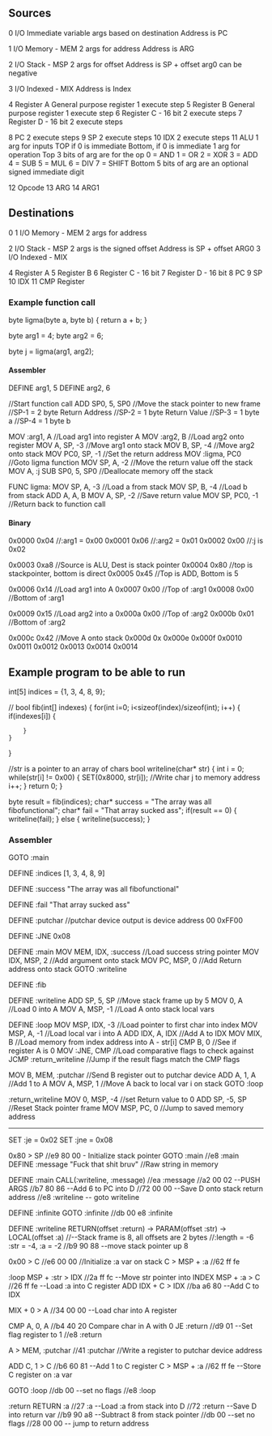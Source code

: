 
## Sources 
0 I/O Immediate
	variable args based on destination
	Address is PC
	
1 I/O Memory - MEM
	2 args for address
	Address is ARG

2 I/O Stack - MSP
	2 args for offset
	Address is SP + offset arg0 can be negative

3 I/O Indexed - MIX
	Address is Index	

4 Register A General purpose register
	1 execute step
5 Register B General purpose register
	1 execute step
6 Register C - 16 bit
	2 execute steps
7 Register D - 16 bit
	2 execute steps


8 PC
	2 execute steps
9 SP
	2 execute steps
10 IDX
	2 execute steps
11 ALU
	1 arg for inputs
		TOP if 0 is immediate
		Bottom, if 0 is immediate
	1 arg for operation
	Top 3 bits of arg are for the op
		0 = AND
		1 = OR
		2 = XOR
		3 = ADD
		4 = SUB
		5 = MUL
		6 = DIV
		7 = SHIFT
	Bottom 5 bits of arg are an optional signed immediate digit

12 Opcode
13 ARG
14 ARG1

## Destinations
0 
1 I/O Memory - MEM
	2 args for address

2 I/O Stack - MSP
	2 args is the signed offset
	Address is SP + offset ARG0
3 I/O Indexed - MIX

4 Register A
5 Register B
6 Register C - 16 bit
7 Register D - 16 bit
8 PC
9 SP
10 IDX
11 CMP Register




### Example function call
byte ligma(byte a, byte b) {
	return a + b;
}

byte arg1 = 4;
byte arg2 = 6;

byte j = ligma(arg1, arg2);


#### Assembler

DEFINE arg1, 5
DEFINE arg2, 6

//Start function call
ADD SP0, 5, SP0	//Move the stack pointer to new frame
	//SP-1 = 2 byte Return Address
	//SP-2 = 1 byte Return Value
	//SP-3 = 1 byte a
	//SP-4 = 1 byte b

MOV :arg1, A	//Load arg1 into register A
MOV :arg2, B	//Load arg2 onto register
MOV A, SP, -3 	//Move arg1 onto stack
MOV B, SP, -4	//Move arg2 onto stack
MOV PC0, SP, -1	//Set the return address
MOV :ligma, PC0	//Goto ligma function
MOV SP, A, -2	//Move the return value off the stack
MOV A, :j
SUB SP0, 5, SP0 //Deallocate memory off the stack



FUNC ligma:
MOV SP, A, -3	//Load a from stack
MOV SP, B, -4	//Load b from stack
ADD A, A, B
MOV A, SP, -2	//Save return value
MOV SP, PC0, -1	//Return back to function call

#### Binary
0x0000	0x04	//:arg1 = 0x00
0x0001	0x06	//:arg2 = 0x01
0x0002	0x00	//:j is 0x02

0x0003	0xa8	//Source is ALU, Dest is stack pointer
0x0004	0x80	//top is stackpointer, bottom is direct
0x0005	0x45	//Top is ADD, Bottom is 5

0x0006	0x14	//Load arg1 into A
0x0007	0x00	//Top of :arg1
0x0008	0x00	//Bottom of :arg1

0x0009	0x15	//Load arg2 into a
0x000a	0x00	//Top of :arg2
0x000b	0x01	//Bottom of :arg2

0x000c	0x42	//Move A onto stack
0x000d	0x
0x000e
0x000f
0x0010
0x0011
0x0012
0x0013
0x0014
0x0014



## Example program to be able to run

int[5] indices = {1, 3, 4, 8, 9};

//
bool fib(int[] indexes) {
	for(int i=0; i<sizeof(index)/sizeof(int); i++) {
		if(indexes[i]) {

		}
	}
}

//str is a pointer to an array of chars
bool writeline(char* str) {
	int i = 0;
	while(str[i] != 0x00) {
		SET(0x8000, str[i]); //Write char j to memory address
		i++;
	}
	return 0;
}


byte result = fib(indices);
char* success = "The array was all fibofunctional";
char* fail = "That array sucked ass";
if(result == 0) {
	writeline(fail);
} else {
	writeline(success);
}


### Assembler
GOTO :main

DEFINE :indices 
[1, 3, 4, 8, 9]

DEFINE :success 
"The array was all fibofunctional"

DEFINE :fail 
"That array sucked ass"

DEFINE :putchar //putchar device output is device address 00
0xFF00

DEFINE :JNE
0x08


DEFINE :main
MOV MEM, IDX, :success	//Load success string pointer
MOV IDX, MSP, 2		//Add argument onto stack
MOV PC, MSP, 0		//Add Return address onto stack
GOTO :writeline

DEFINE :fib



DEFINE :writeline
ADD SP, 5, SP	//Move stack frame up by 5
MOV 0, A	//Load 0 into A
MOV A, MSP, -1	//Load A onto stack local vars

DEFINE :loop
MOV MSP, IDX, -3	//Load pointer to first char into index
MOV MSP, A, -1	//Load local var i into A
ADD IDX, A, IDX	//Add A to IDX
MOV MIX, B		//Load memory from index address into A - str[i]
CMP B, 0		//See if register A is 0 
MOV :JNE, CMP	//Load comparative flags to check against
JCMP :return_writeline	//Jump if the result flags match the CMP flags

MOV B, MEM, :putchar	//Send B register out to putchar device
ADD A, 1, A		//Add 1 to A
MOV A, MSP, 1	//Move A back to local var i on stack
GOTO :loop

:return_writeline
MOV 0, MSP, -4 	//set Return value to 0
ADD SP, -5, SP	//Reset Stack pointer frame
MOV MSP, PC, 0	//Jump to saved memory address










-----------------------------------
SET :je = 0x02
SET :jne = 0x08

0x80 > SP	//e9 80 00 - Initialize stack pointer
GOTO :main	//e8 :main
DEFINE :message 
"Fuck that shit bruv"	//Raw string in memory


DEFINE :main
CALL(:writeline, :message)	//ea :message 
							//a2 00 02 --PUSH ARGS
							//b7 80 86 --Add 6 to PC into D
							//72 00 00 --Save D onto stack return address
							//e8 :writeline -- goto writeline



DEFINE :infinite
GOTO :infinite	//db 00 e8 :infinite

DEFINE :writeline
RETURN(offset :return) -> PARAM(offset :str) -> LOCAL(offset :a)
			//--Stack frame is 8, all offsets are 2 bytes
			//:length = -6 :str = -4, :a = -2
			//b9 90 88	--move stack pointer up 8


0x00 > C	//e6 00 00 	//Initialize :a var on stack
C > MSP + :a	//62 ff fe

:loop
MSP + :str > IDX	//2a ff fc --Move str pointer into INDEX
MSP + :a > C 	//26 ff fe --Load :a into C register
ADD IDX + C > IDX //ba a6 80 --Add C to IDX

MIX + 0 > A //34 00 00 --Load char into A register

CMP A, 0, A	//b4 40 20 Compare char in A with 0
JE :return
		//d9 01	--Set flag register to 1
		//e8 :return

A > MEM, :putchar	//41 :putchar	//Write a register to putchar device address

ADD C, 1 > C	//b6 60 81	--Add 1 to C register
C > MSP + :a 	//62 ff fe --Store C register on :a var

GOTO :loop
	//db 00 --set no flags
	//e8 :loop




:return
RETURN :a
		//27 :a		--Load :a from stack into D
		//72 :return	--Save D into return var
		//b9 90 a8	--Subtract 8 from stack pointer
		//db 00 --set no flags
		//28 00 00 -- jump to return address

